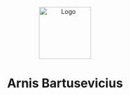 <p align="center"> <a href="https://github.com/arnisbartusevicius" target="_blank" rel="noreferrer"> <img src="https://i.ibb.co/6yrGqTH/Artboard-10.png" alt="Logo" width="120" height="120"/> </a> </p>
<h1 align="center">Arnis Bartusevicius</h1>
